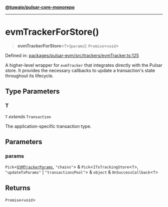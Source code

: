 [**@tuwaio/pulsar-core-monorepo**](../../../README.md)

***

# evmTrackerForStore()

> **evmTrackerForStore**\<`T`\>(`params`): `Promise`\<`void`\>

Defined in: [packages/pulsar-evm/src/trackers/evmTracker.ts:125](https://github.com/TuwaIO/pulsar-core/blob/218599a38fbb7ca6ddbf6d3718f1f87883cde391/packages/pulsar-evm/src/trackers/evmTracker.ts#L125)

A higher-level wrapper for `evmTracker` that integrates directly with the Pulsar store.
It provides the necessary callbacks to update a transaction's state throughout its lifecycle.

## Type Parameters

### T

`T` *extends* `Transaction`

The application-specific transaction type.

## Parameters

### params

`Pick`\<[`EVMTrackerParams`](../type-aliases/EVMTrackerParams.md), `"chains"`\> & `Pick`\<`ITxTrackingStore`\<`T`\>, `"updateTxParams"` \| `"transactionsPool"`\> & `object` & `OnSuccessCallback`\<`T`\>

## Returns

`Promise`\<`void`\>
